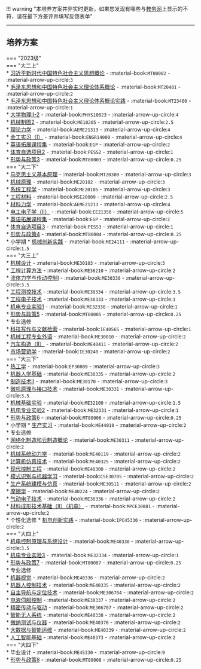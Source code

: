!!! warning "本培养方案并非实时更新，如果您发现有哪些与[教务网](https://my.cqu.edu.cn)上显示的不符，请在最下方差评并填写反馈表单"

---

## 培养方案  

=== "2023级"  
    === "大二上"  
        * [习近平新时代中国特色社会主义思想概论](../../../课程/习近平新时代中国特色社会主义思想概论.md) - :material-book:`MT00002` - :material-arrow-up-circle:`3`  
        * [毛泽东思想和中国特色社会主义理论体系概论](../../../课程/毛泽东思想和中国特色社会主义理论体系概论.md) - :material-book:`MT20401` - :material-arrow-up-circle:`2`  
        * [毛泽东思想和中国特色社会主义理论体系概论实践](../../../课程/毛泽东思想和中国特色社会主义理论体系概论实践.md) - :material-book:`MT23400` - :material-arrow-up-circle:`1`  
        * [大学物理Ⅱ-2](../../../课程/大学物理.md) - :material-book:`PHYS10023` - :material-arrow-up-circle:`4`  
        * [机械制图2](../../../课程/机械制图.md) - :material-book:`ME10205` - :material-arrow-up-circle:`2.5`  
        * [理论力学](../../../课程/理论力学.md) - :material-book:`AEME21313` - :material-arrow-up-circle:`4`  
        * [金工实习（Ⅰ）](../../../课程/金工实习.md) - :material-book:`ENGR14000` - :material-arrow-up-circle:`4`  
        * [英语拓展课程集](../../../课程/英语.md) - :material-book:`EGP` - :material-arrow-up-circle:`2`  
        * [体育自选项目2](../../../课程/体育/index.md) - :material-book:`PESS2` - :material-arrow-up-circle:`1`  
        * [形势与政策3](../../../课程/形势与政策.md) - :material-book:`MT80003` - :material-arrow-up-circle:`0.25`  
    === "大二下"  
        * [马克思主义基本原理](../../../课程/马克思主义基本原理.md) - :material-book:`MT20300` - :material-arrow-up-circle:`3`  
        * [机械原理](../../../课程/机械原理.md) - :material-book:`ME20102` - :material-arrow-up-circle:`3`  
        * [系统工程学](../../../课程/系统工程学.md) - :material-book:`ME20105` - :material-arrow-up-circle:`3`  
        * [工程材料](../../../课程/工程材料.md) - :material-book:`MSE20009` - :material-arrow-up-circle:`2.5`  
        * [材料力学](../../../课程/材料力学.md) - :material-book:`AEME21213` - :material-arrow-up-circle:`4`  
        * [电工电子学（Ⅱ）](../../../课程/电工电子学.md) - :material-book:`EE21350` - :material-arrow-up-circle:`5`  
        * [英语拓展课程集](../../../课程/英语.md) - :material-book:`EGP` - :material-arrow-up-circle:`2`  
        * [体育自选项目3](../../../课程/体育/index.md) - :material-book:`PESS3` - :material-arrow-up-circle:`1`  
        * [形势与政策4](../../../课程/形势与政策.md) - :material-book:`MT80004` - :material-arrow-up-circle:`0.25`  
        * 小学期
            * [机械创新实践](../../../课程/机械创新实践.md) - :material-book:`ME24111` - :material-arrow-up-circle:`1.5`  
    === "大三上"  
        * [机械设计](../../../课程/机械设计.md) - :material-book:`ME30103` - :material-arrow-up-circle:`3`  
        * [工程计算方法](../../../课程/工程计算方法.md) - :material-book:`ME36210` - :material-arrow-up-circle:`2`  
        * [流体力学与传动控制Ⅰ](../../../课程/流体力学与传动控制.md) - :material-book:`ME30330` - :material-arrow-up-circle:`3.5`  
        * [工程测控技术](../../../课程/工程测控技术.md) - :material-book:`ME30334` - :material-arrow-up-circle:`3.5`  
        * [工程电子技术](../../../课程/工程电子技术.md) - :material-book:`ME30333` - :material-arrow-up-circle:`3`  
        * [机电专业实验1](../../../课程/机电专业实验.md) - :material-book:`ME32330` - :material-arrow-up-circle:`1`  
        * [形势与政策5](../../../课程/形势与政策.md) - :material-book:`MT80005` - :material-arrow-up-circle:`0.25`  
        * 专业选修  
            * [科技写作与文献检索](../../../课程/科技写作与文献检索.md) - :material-book:`IE40565` - :material-arrow-up-circle:`1`  
            * [机械工程专业外语](../../../课程/机械工程专业外语.md) - :material-book:`ME30010` - :material-arrow-up-circle:`2`  
            * [汽车构造（Ⅱ）](../../../课程/汽车构造.md) - :material-book:`ME40411` - :material-arrow-up-circle:`2`  
            * [市场营销学](../../../课程/市场营销学.md) - :material-book:`IE30240` - :material-arrow-up-circle:`2`  
    === "大三下"  
        * [热工学](../../../课程/热工学.md) - :material-book:`EP30009` - :material-arrow-up-circle:`3`  
        * [机器人学基础](../../../课程/机器人学基础.md) - :material-book:`ME30335` - :material-arrow-up-circle:`2`  
        * [制造技术Ⅱ](../../../课程/制造技术.md) - :material-book:`ME30170` - :material-arrow-up-circle:`3`  
        * [微机原理与接口技术](../../../课程/微机原理与接口技术.md) - :material-book:`ME30331` - :material-arrow-up-circle:`3.5`  
        * [机械基础实验](../../../课程/机械基础实验.md) - :material-book:`ME32100` - :material-arrow-up-circle:`1.5`  
        * [机电专业实验2](../../../课程/机电专业实验.md) - :material-book:`ME32331` - :material-arrow-up-circle:`1`  
        * [形势与政策6](../../../课程/形势与政策.md) - :material-book:`MT80006` - :material-arrow-up-circle:`0.25`  
        * 小学期
            * [生产实习](../../../课程/生产实习.md) - :material-book:`ME44010` - :material-arrow-up-circle:`2`  
        * 专业选修  
            * [网络化制造和云制造概论](../../../课程/网络化制造和云制造概论.md) - :material-book:`ME30311` - :material-arrow-up-circle:`2`  
            * [机械系统动力学](../../../课程/机械系统动力学.md) - :material-book:`ME40119` - :material-arrow-up-circle:`2`  
            * [计算机仿真技术](../../../课程/计算机仿真技术.md) - :material-book:`ME40325` - :material-arrow-up-circle:`2`  
            * [现代控制工程](../../../课程/现代控制工程.md) - :material-book:`ME40300` - :material-arrow-up-circle:`2`  
            * [模式识别与机器学习](../../../课程/模式识别与机器学习.md) - :material-book:`CSE30705` - :material-arrow-up-circle:`2`  
            * [生产系统建模与仿真](../../../课程/生产系统建模与仿真.md) - :material-book:`ME30511` - :material-arrow-up-circle:`2`  
            * [摩擦学](../../../课程/摩擦学.md) - :material-book:`ME40224` - :material-arrow-up-circle:`2`  
            * [气动电子技术](../../../课程/气动电子技术.md) - :material-book:`ME30336` - :material-arrow-up-circle:`2`  
            * [材料成形技术基础（Ⅱ）（机电）](../../../课程/材料成形技术基础.md) - :material-book:`MPCE30081` - :material-arrow-up-circle:`2`  
        * 个性化选修
            * [机电创新实践](../../../课程/机电创新实践.md) - :material-book:`IPC45330` - :material-arrow-up-circle:`2`  
    === "大四上"  
        * [机电控制原理与系统设计](../../../课程/机电控制原理与系统设计.md) - :material-book:`ME40330` - :material-arrow-up-circle:`3.5`  
        * [机电专业实验3](../../../课程/机电专业实验.md) - :material-book:`ME32334` - :material-arrow-up-circle:`1`  
        * [形势与政策7](../../../课程/形势与政策.md) - :material-book:`MT80007` - :material-arrow-up-circle:`0.25`  
        * 专业选修  
            * [机器视觉](../../../课程/机器视觉.md) - :material-book:`ME40336` - :material-arrow-up-circle:`2`  
            * [机器人控制技术](../../../课程/机器人控制技术.md) - :material-book:`ME40335` - :material-arrow-up-circle:`2`  
            * [自主导航与定位技术](../../../课程/自主导航与定位技术.md) - :material-book:`ME306704` - :material-arrow-up-circle:`2`  
            * [电液伺服控制](../../../课程/电液伺服控制.md) - :material-book:`ME30337` - :material-arrow-up-circle:`2`  
            * [精密传动与驱动](../../../课程/精密传动与驱动.md) - :material-book:`ME306707` - :material-arrow-up-circle:`2`  
            * [智能无人系统](../../../课程/智能无人系统.md) - :material-book:`ME40338` - :material-arrow-up-circle:`2`  
            * [微纳测试与仪器](../../../课程/微纳测试与仪器.md) - :material-book:`ME40370` - :material-arrow-up-circle:`2`  
            * [大数据与智能运维](../../../课程/大数据与智能运维.md) - :material-book:`ME40339` - :material-arrow-up-circle:`2`  
            * [人工智能基础](../../../课程/人工智能基础.md) - :material-book:`ME40373` - :material-arrow-up-circle:`2`  
    === "大四下"  
        * 毕业设计 - :material-book:`ME45330` - :material-arrow-up-circle:`9`  
        * [形势与政策8](../../../课程/形势与政策.md) - :material-book:`MT80008` - :material-arrow-up-circle:`0.25`  